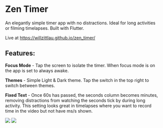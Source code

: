 # Zen Timer

An elegantly simple timer app with no distractions. Ideal for long activities or filming timelapses. Built with Flutter.

Live at https://willzittlau.github.io/zen_timer/
## Features:
<b>Focus Mode</b> - Tap the screen to isolate the timer. When focus mode is on the app is set to always awake.

<b>Themes</b> - Simple Light & Dark theme. Tap the switch in the top right to switch between themes.

<b>Fixed Text</b> - Once 60s has passed, the seconds column becomes minutes, removing distractions from watching the seconds tick by during long activity. This setting looks great in timelapses where you want to record time in the video but not have ms/s shown.

![](https://raw.githubusercontent.com/willzittlau/zen_timer/main/assets/images/focus_mode.gif)
![](https://raw.githubusercontent.com/willzittlau/zen_timer/main/assets/images/lightmode.PNG)
